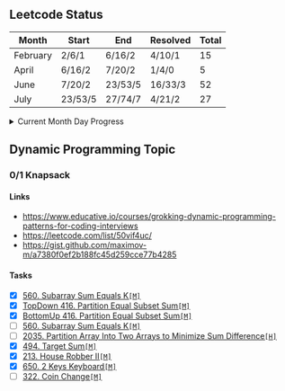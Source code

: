 ## Leetcode Status

| Month    | Start   | End     | Resolved | Total |
|----------|---------|---------|----------|-------|
| February | 2/6/1   | 6/16/2  | 4/10/1   | 15    |
| April    | 6/16/2  | 7/20/2  | 1/4/0    | 5     |
| June     | 7/20/2  | 23/53/5 | 16/33/3  | 52    |
| July     | 23/53/5 | 27/74/7 | 4/21/2   | 27    |

<details>
<summary>Current Month Day Progress</summary>
20.08.22 27/75/7 <br>
21.08.22 27/77/7 <br>
25.08.22 27/79/7 <br>
</details>

## Dynamic Programming Topic


### 0/1 Knapsack

#### Links

- https://www.educative.io/courses/grokking-dynamic-programming-patterns-for-coding-interviews
- https://leetcode.com/list/50vif4uc/
- https://gist.github.com/maximov-m/a7380f0ef2b188fc45d259cce77b4285

#### Tasks

- [X] [560. Subarray Sum Equals K`[M]`](https://leetcode.com/problems/subarray-sum-equals-k/)
- [X] [TopDown 416. Partition Equal Subset Sum`[M]`](https://leetcode.com/problems/partition-equal-subset-sum/)
- [X] [BottomUp 416. Partition Equal Subset Sum`[M]`](https://leetcode.com/problems/partition-equal-subset-sum/)
- [ ] [560. Subarray Sum Equals K`[M]`](https://leetcode.com/problems/subarray-sum-equals-k/)
- [ ] [2035. Partition Array Into Two Arrays to Minimize Sum Difference`[H]`](https://leetcode.com/problems/partition-array-into-two-arrays-to-minimize-sum-difference/)
- [X] [494. Target Sum`[M]`](https://leetcode.com/problems/target-sum/)
- [X] [213. House Robber II`[M]`](https://leetcode.com/problems/house-robber-ii/)
- [X] [650. 2 Keys Keyboard`[M]`](https://leetcode.com/problems/2-keys-keyboard/)
- [ ] [322. Coin Change`[M]`](https://leetcode.com/problems/coin-change/)

